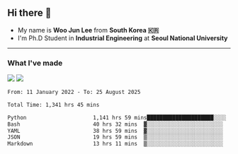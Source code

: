 ## Hi there 👋

- My name is **Woo Jun Lee** from **South Korea 🇰🇷**
- I'm Ph.D Student in **Industrial Engineering** at **Seoul National University**

---

### What I've made

<a href="https://share.streamlit.io/tomtom1103/kuiai_hackathon_2022/main/JL_app.py"><img src="https://img.shields.io/badge/Journey Lee-161B22?style=for-the-badge&logo=streamlit&logoColor=FF4B4B"/></a> <a href="https://jeon-100.github.io/Dangzang/"><img src="https://img.shields.io/badge/당신을 위한 장학금, 당장!-161B22?style=for-the-badge&logo=react&logoColor=#61DAFB"/></a>

<!--START_SECTION:waka-->

```txt
From: 11 January 2022 - To: 25 August 2025

Total Time: 1,341 hrs 45 mins

Python                     1,141 hrs 59 mins█████████████████████░░░░   84.55 %
Bash                       40 hrs 32 mins  ▓░░░░░░░░░░░░░░░░░░░░░░░░   03.00 %
YAML                       38 hrs 59 mins  ▓░░░░░░░░░░░░░░░░░░░░░░░░   02.89 %
JSON                       19 hrs 59 mins  ▒░░░░░░░░░░░░░░░░░░░░░░░░   01.48 %
Markdown                   13 hrs 11 mins  ▒░░░░░░░░░░░░░░░░░░░░░░░░   00.98 %
```

<!--END_SECTION:waka-->
